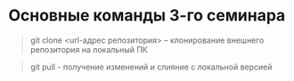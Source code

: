 # Основные команды 3-го семинара 
> git clone <url-адрес репозитория> – клонирование внешнего репозитория на локальный ПК

> git pull - получение изменений и слияние с локальной версией
